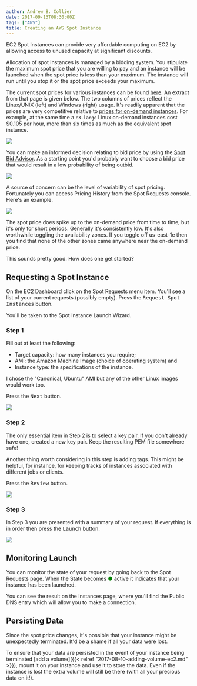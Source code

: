 ```yaml
---
author: Andrew B. Collier
date: 2017-09-13T08:30:00Z
tags: ["AWS"]
title: Creating an AWS Spot Instance
---
```


EC2 Spot Instances can provide very affordable computing on EC2 by allowing access to unused capacity at significant discounts.

<!--more-->

Allocation of spot instances is managed by a bidding system. You stipulate the maximum spot price that you are willing to pay and an instance will be launched when the spot price is less than your maximum. The instance will run until you stop it or the spot price exceeds your maximum.

The current spot prices for various instances can be found [here](https://aws.amazon.com/ec2/spot/pricing/). An extract from that page is given below. The two columns of prices reflect the Linux/UNIX (left) and Windows (right) usage. It's readily apparent that the prices are very competitive relative to [prices for on-demand instances](https://aws.amazon.com/ec2/pricing/on-demand/). For example, at the same time a `c3.large` Linux on-demand instances cost $0.105 per hour, more than six times as much as the equivalent spot instance.

![](/img/2017/09/aws-spot-price-example.png)

You can make an informed decision relating to bid price by using the [Spot Bid Advisor](https://aws.amazon.com/ec2/spot/bid-advisor/). As a starting point you'd probably want to choose a bid price that would result in a low probability of being outbid.

![](/img/2017/09/aws-spot-bid-advisor.png)

A source of concern can be the level of variability of spot pricing. Fortunately you can access Pricing History from the Spot Requests console. Here's an example.

![](/img/2017/09/aws-spot-price-history.png)

The spot price does spike up to the on-demand price from time to time, but it's only for short periods. Generally it's consistently low. It's also worthwhile toggling the availability zones. If you toggle off us-east-1e then you find that none of the other zones came anywhere near the on-demand price.

This sounds pretty good. How does one get started?

## Requesting a Spot Instance

On the EC2 Dashboard click on the Spot Requests menu item. You'll see a list of your current requests (possibly empty). Press the <kbd class="bg-primary nobreak">Request Spot Instances</kbd> button.

You'll be taken to the Spot Instance Launch Wizard.

### Step 1

Fill out at least the following:

- Target capacity: how many instances you require;
- AMI: the Amazon Machine Image (choice of operating system) and
- Instance type: the specifications of the instance.

I chose the "Canonical, Ubuntu" AMI but any of the other Linux images would work too.

Press the <kbd class="bg-primary nobreak">Next</kbd> button.

![](/img/2017/09/aws-spot-launch-wizard-step-1.png)

### Step 2

The only essential item in Step 2 is to select a key pair. If you don't already have one, created a new key pair. Keep the resulting PEM file somewhere safe!

Another thing worth considering in this step is adding tags. This might be helpful, for instance, for keeping tracks of instances associated with different jobs or clients.

Press the <kbd class="bg-primary nobreak">Review</kbd> button.

![](/img/2017/09/aws-spot-launch-wizard-step-2.png)

### Step 3

In Step 3 you are presented with a summary of your request. If everything is in order then press the <kbd class="bg-primary nobreak">Launch</kbd> button.

![](/img/2017/09/aws-spot-launch-wizard-step-3.png)

## Monitoring Launch

You can monitor the state of your request by going back to the Spot Requests page. When the State becomes <span style="color: green;">●</span> active it indicates that your instance has been launched.

You can see the result on the Instances page, where you'll find the Public DNS entry which will allow you to make a connection.

## Persisting Data

Since the spot price changes, it's possible that your instance might be unexpectedly terminated. It'd be a shame if all your data were lost.

To ensure that your data are persisted in the event of your instance being terminated [add a volume]({{< relref "2017-08-10-adding-volume-ec2.md" >}}), mount it on your instance and use it to store the data. Even if the instance is lost the extra volume will still be there (with all your precious data on it!).